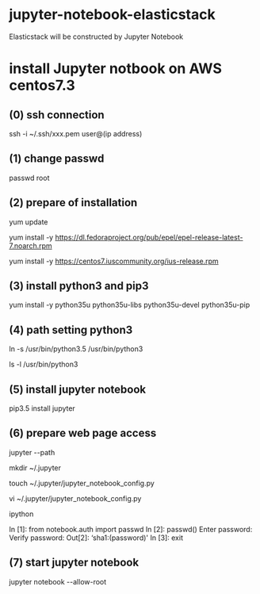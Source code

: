 # jupyter-notebook-elasticstack
Elasticstack will be constructed by Jupyter Notebook 

# install Jupyter notbook on AWS centos7.3 
## (0) ssh connection
 ssh -i ~/.ssh/xxx.pem user@(ip address)
## (1) change passwd 
 passwd root
## (2) prepare of installation
 yum update
 
 yum install -y https://dl.fedoraproject.org/pub/epel/epel-release-latest-7.noarch.rpm
 
 yum install -y https://centos7.iuscommunity.org/ius-release.rpm
 
## (3) install python3 and pip3
 
 yum install -y python35u python35u-libs python35u-devel python35u-pip

## (4) path setting python3

 ln -s /usr/bin/python3.5 /usr/bin/python3

 ls -l /usr/bin/python3

## (5) install jupyter notebook

 pip3.5 install jupyter
 
## (6) prepare web page access

 jupyter --path
 
 mkdir ~/.jupyter
 
 touch ~/.jupyter/jupyter_notebook_config.py

 vi ~/.jupyter/jupyter_notebook_config.py

 ipython
 
In [1]: from notebook.auth import passwd
In [2]: passwd()
Enter password: 
Verify password: 
Out[2]: ‘sha1:(password)'
In [3]: exit

## (7) start jupyter notebook

 jupyter notebook --allow-root

